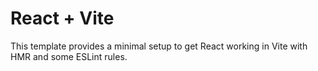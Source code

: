 
# React + Vite

This template provides a minimal setup to get React working in Vite with HMR and some ESLint rules.
